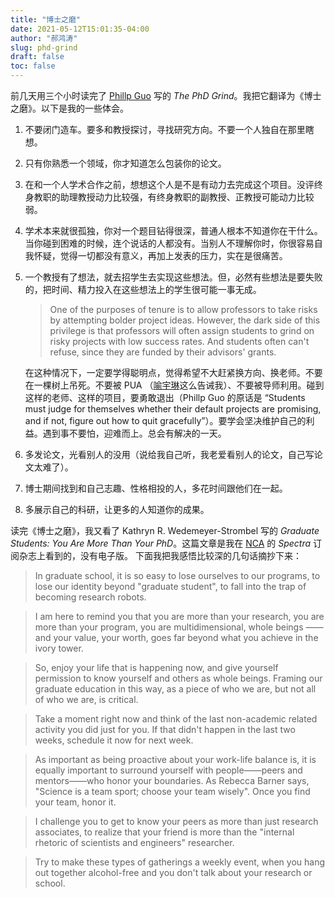 ```yaml
---
title: "博士之磨"
date: 2021-05-12T15:01:35-04:00
author: "郝鸿涛"
slug: phd-grind
draft: false
toc: false
---
```


前几天用三个小时读完了 [Phillp Guo](https://pg.ucsd.edu/) 写的 *The PhD Grind*。我把它翻译为《博士之磨》。以下是我的一些体会。

1. 不要闭门造车。要多和教授探讨，寻找研究方向。不要一个人独自在那里瞎想。

2. 只有你熟悉一个领域，你才知道怎么包装你的论文。

3. 在和一个人学术合作之前，想想这个人是不是有动力去完成这个项目。没评终身教职的助理教授动力比较强，有终身教职的副教授、正教授可能动力比较弱。

4. 学术本来就很孤独，你对一个题目钻得很深，普通人根本不知道你在干什么。当你碰到困难的时候，连个说话的人都没有。当别人不理解你时，你很容易自我怀疑，觉得一切都没有意义，再加上发表的压力，实在是很痛苦。

5. 一个教授有了想法，就去招学生去实现这些想法。但，必然有些想法是要失败的，把时间、精力投入在这些想法上的学生很可能一事无成。

   >One of the purposes of tenure is to allow professors to take risks by attempting bolder project ideas. However, the dark side of this privilege is that professors will often assign students to grind on risky projects with low success rates. And students often can't refuse, since they are funded by their advisors' grants. 

   在这种情况下，一定要学得聪明点，觉得希望不大赶紧换方向、换老师。不要在一棵树上吊死。不要被 PUA （[喻宇琳](https://yulin-yu.github.io/)这么告诫我）、不要被导师利用。碰到这样的老师、这样的项目，要勇敢退出（Phillp Guo 的原话是 “Students must judge for themselves whether their default projects are promising, and if not, figure out how to quit gracefully”）。要学会坚决维护自己的利益。遇到事不要怕，迎难而上。总会有解决的一天。

6. 多发论文，光看别人的没用（说给我自己听，我老爱看别人的论文，自己写论文太难了）。

7. 博士期间找到和自己志趣、性格相投的人，多花时间跟他们在一起。

8. 多展示自己的科研，让更多的人知道你的成果。


读完《博士之磨》，我又看了 Kathryn R. Wedemeyer-Strombel 写的 *Graduate Students: You Are More Than Your PhD*。这篇文章是我在 [NCA](https://www.natcom.org/) 的 *Spectra* 订阅杂志上看到的，没有电子版。 下面我把我感悟比较深的几句话摘抄下来：

>In graduate school, it is so easy to lose ourselves to our programs, to lose our identity beyond "graduate student", to fall into the trap of becoming research robots. 

>I am here to remind you that you are more than your research, you are more than your program, you are multidimensional, whole beings —— and your value, your worth, goes far beyond what you achieve in the ivory tower. 

>So, enjoy your life that is happening now, and give yourself permission to know yourself and others as whole beings. Framing our graduate education in this way, as a piece of who we are, but not all of who we are, is critical. 

>Take a moment right now and think of the last non-academic related activity you did just for you. If that didn't happen in the last two weeks, schedule it now for next week.

>As important as being proactive about your work-life balance is, it is equally important to surround yourself with people——peers and mentors——who honor your boundaries. As Rebecca Barner says, "Science is a team sport; choose your team wisely". Once you find your team, honor it. 

>I challenge you to get to know your peers as more than just research associates, to realize that your friend is more than the "internal rhetoric of scientists and engineers" researcher.

>Try to make these types of gatherings a weekly event, when you hang out together alcohol-free and you don't talk about your research or school. 



